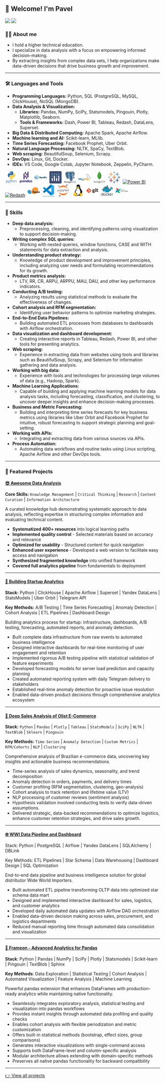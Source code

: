 <img src="https://komarev.com/ghpvc/?username=PAGriAnalytics&style=flat-square&color=blue" alt=""/>

## 👋 Welcome! I'm Pavel

[![](https://camo.githubusercontent.com/5292cf9fbe50b47fc032ce7145fd4835f20f5bd777dc193e19486f901b5d83e1/68747470733a2f2f696d672e736869656c64732e696f2f62616467652f2d54656c656772616d2d626c75653f7374796c653d666c6174266c6f676f3d54656c656772616d266c6f676f436f6c6f723d7768697465)](https://t.me/PavelGrigoryevDS)  [![](https://camo.githubusercontent.com/3e6ec0f4aa04b78a81ed381c148f23a34e69f901a978976c3d760546e2295264/68747470733a2f2f696d672e736869656c64732e696f2f62616467652f2d476d61696c2d77686974653f7374796c653d666c6174266c6f676f3d476d61696c266c6f676f436f6c6f723d626c61636b)](mailto:pavel.grigoryev.ds@gmail.com) 


### 🧑‍💻 About me

- I hold a higher technical education.  
- I specialize in data analysis with a focus on empowering informed decision-making.     
- By extracting insights from complex data sets, I help organizations make data-driven decisions that drive business growth and improvement.  

---
 
### 🛠️ Languages and Tools
- **Programming Languages:** Python, SQL (PostgreSQL, MySQL, ClickHouse), NoSQL (MongoDB).
- **Data Analysis & Visualization:**
  - **Libraries:** Pandas, NumPy, SciPy, Statsmodels, Pingouin, Plotly, Matplotlib, Seaborn.
  - **Tools & Frameworks:** Dash, Power BI, Tableau, Redash, DataLens, Superset.
- **Big Data & Distributed Computing**: Apache Spark, Apache Airflow.
- **Machine learning and AI:** Scikit-learn, MLlib.
- **Time Series Forecasting:** Facebook Prophet, Uber Orbit.
- **Natural Language Processing:** NLTK, SpaCy, TextBlob.
- **Web scraping:** BeautifulSoup, Selenium, Scrapy.
- **DevOps:** Linux, Git, Docker.
- **IDEs:** VS Code, Google Colab, Jupyter Notebook, Zeppelin, PyCharm.
  

<div>
   <a href="https://www.python.org" rel="nofollow">
      <img src="https://github.com/devicons/devicon/blob/master/icons/python/python-original-wordmark.svg" title="Python" alt="Python" width="40" height="40"/></a>&nbsp;
  <a href="https://pandas.pydata.org" rel="nofollow">
     <img src="https://github.com/devicons/devicon/blob/master/icons/pandas/pandas-original-wordmark.svg" title="Pandas" alt="Pandas" width="40" height="40"/></a>&nbsp;
  <a href="https://numpy.org">
      <img src="https://github.com/devicons/devicon/blob/master/icons/numpy/numpy-original-wordmark.svg" title="NumPy" alt="NumPy" width="40" height="40"/></a>&nbsp;
  <a href="https://plotly.com">
      <img src="https://github.com/devicons/devicon/blob/master/icons/plotly/plotly-original.svg" title="Plotly" alt="Plotly" width="40" height="40"/></a>&nbsp;
  <a href="https://www.postgresql.org">
      <img src="https://github.com/devicons/devicon/blob/master/icons/postgresql/postgresql-original-wordmark.svg" title="PostgreSQL" alt="PostgreSQL" width="40" height="40"/></a>&nbsp;
  <a href="https://www.mysql.com">
      <img src="https://github.com/devicons/devicon/blob/master/icons/mysql/mysql-original-wordmark.svg" title="MySQL" alt="MySQL" width="40" height="40"/></a>&nbsp;
  <a href="https://www.mongodb.com">
      <img src="https://github.com/devicons/devicon/blob/master/icons/mongodb/mongodb-original-wordmark.svg" title="MongoDB" alt="MongoDB" width="40" height="40"/></a>&nbsp;
  <a href="https://www.tableau.com">
      <img src="https://raw.githubusercontent.com/mrankitgupta/mrankitgupta/a768d6bf0a001f03327578ae12f8867e4056cbaf/tableau-software.svg" title="Tableau" alt="Tableau" width="40" height="40"/></a>&nbsp;
  <a href="https://powerbi.microsoft.com">
      <img src="https://camo.githubusercontent.com/12f3ad3d8fe61b4bec6fd507a2e91af1044ec25e095c38d7cee0c08b2137b599/68747470733a2f2f75706c6f61642e77696b696d656469612e6f72672f77696b6970656469612f636f6d6d6f6e732f632f63662f4e65775f506f7765725f42495f4c6f676f2e737667" title="Power BI" alt="Power BI" width="40" height="40"/></a>&nbsp;
  <a href="https://redash.io">
      <img src="https://camo.githubusercontent.com/80781acc07c382f5bc2d49950c0507dca4e72ffb8a457a397b7c4a2c9ccab460/68747470733a2f2f7777772e766563746f726c6f676f2e7a6f6e652f6c6f676f732f726564617368696f2f726564617368696f2d69636f6e2e737667" title="Redash" alt="Redash" width="40" height="40"/></a>&nbsp;
  <a href="https://scikit-learn.org">
      <img src="https://github.com/devicons/devicon/blob/master/icons/scikitlearn/scikitlearn-original.svg" title="Sklearn" alt="Sklearn" width="40" height="40"/></a>&nbsp;
  <a href="https://code.visualstudio.com">
      <img src="https://github.com/devicons/devicon/raw/master/icons/vscode/vscode-original-wordmark.svg" title="VS Code" alt="VS Code" width="40" height="40"/></a>&nbsp;
  <a href="https://jupyter.org">
      <img src="https://github.com/devicons/devicon/raw/master/icons/jupyter/jupyter-original-wordmark.svg" title="Jupyter" alt="Jupyter" width="40" height="40"/></a>&nbsp;
  <a href="https://www.linux.org">
      <img src="https://github.com/devicons/devicon/raw/master/icons/linux/linux-original.svg" title="Linux" alt="Linux" width="40" height="40"/></a>&nbsp;
 <a href="https://git-scm.com">
     <img src="https://github.com/devicons/devicon/blob/master/icons/git/git-original-wordmark.svg" title="Git" alt="Git" width="40" height="40"/></a>&nbsp;
 <a href="https://www.docker.com">
     <img src="https://github.com/devicons/devicon/blob/master/icons/docker/docker-original-wordmark.svg" title="Docker" alt="Docker" width="40" height="40"/></a>&nbsp;
 <a href="https://airflow.apache.org">
     <img src="https://github.com/devicons/devicon/blob/master/icons/apacheairflow/apacheairflow-original-wordmark.svg" title="Airflow" alt="Airflow" width="40" height="40"/></a>&nbsp;

  </div>

---

### 🎯 Skills

- **Deep data analysis:**
  - Preprocessing, cleaning, and identifying patterns using visualization to support decision-making.
- **Writing complex SQL queries:**
  - Working with nested queries, window functions, CASE and WITH statements for data extraction and analysis.
- **Understanding product strategy:**
  - Knowledge of product development and improvement principles, including analyzing user needs and formulating recommendations for its growth.
- **Product metrics analysis:**
  - LTV, RR, CR, ARPU, ARPPU, MAU, DAU, and other key performance indicators.
- **Conducting A/B testing:**
  - Analyzing results using statistical methods to evaluate the effectiveness of changes.
- **Cohort analysis and RFM segmentation:**
  - Identifying user behavior patterns to optimize marketing strategies.
- **End-to-End Data Pipelines:**
  - Building automated ETL processes from databases to dashboards with Airflow orchestration.
- **Data visualization and dashboard development:**
  - Creating interactive reports in Tableau, Redash, Power BI, and other tools for presenting analytics.
- **Web scraping:**
  - Experience in extracting data from websites using tools and libraries such as BeautifulSoup, Scrapy, and Selenium for information gathering and data analysis.
- **Working with big data:**
  - Experience with tools and technologies for processing large volumes of data (e.g., Hadoop, Spark).
- **Machine Learning Applications:**
  - Capable of building and applying machine learning models for data analysis tasks, including forecasting, classification, and clustering, to uncover deeper insights and enhance decision-making processes.
- **Business and Metric Forecasting:**
  - Building and interpreting time series forecasts for key business metrics using libraries like Uber Orbit and Facebook Prophet for intuitive, robust forecasting to support strategic planning and goal-setting.
- **Working with APIs:**
  - Integrating and extracting data from various sources via APIs.
- **Process Automation:**
  - Automating data workflows and routine tasks using Linux scripting, Apache Airflow and other DevOps tools.
---

### 🌟 Featured Projects

#### [😎 Awesome Data Analysis](https://github.com/PavelGrigoryevDS/awesome-data-analysis)  

**Core Skills:** `Knowledge Management` | `Critical Thinking` | `Research` | `Content Curation` | `Information Architecture`  

A curated knowledge hub demonstrating systematic approach to data analysis, reflecting expertise in structuring complex information and evaluating technical content.

- **Systematized 400+ resources** into logical learning paths 
- **Implemented quality control** - Selected materials based on accuracy and relevance
- **Optimized for usability** - Structured content for quick navigation 
- **Enhanced user experience** - Developed a web version to facilitate easy access and navigation
- **Synthesized fragmented knowledge** into unified framework
- **Covered full analytics pipeline** from fundamentals to deployment

---

#### [🧩 Building Startup Analytics](https://github.com/PavelGrigoryevDS/building-startup-analytics/)

**Stack:** Python | ClickHouse | Apache Airflow | Superset | Yandex DataLens | StatsModels | Uber Orbit | Telegram API

**Key Methods:** A/B Testing | Time Series Forecasting | Anomaly Detection | Cohort Analysis | ETL Pipelines | Dashboard Design

Building analytics process for startup: infrastructure, dashboards, A/B testing, forecasting, automated reports, and anomaly detection.

- Built complete data infrastructure from raw events to automated business intelligence
- Designed interactive dashboards for real-time monitoring of user engagement and retention
- Implemented rigorous A/B testing pipeline with statistical validation of feature experiments
- Developed forecasting models for server load prediction and capacity planning
- Created automated reporting system with daily Telegram delivery to stakeholders
- Established real-time anomaly detection for proactive issue resolution
- Enabled data-driven product decisions through comprehensive analytics ecosystem

---

#### [🌊 Deep Sales Analysis of Olist E-Commerce](https://github.com/PavelGrigoryevDS/olist-deep-dive)

**Stack:** `Python` | `Pandas` | `Plotly` | `Tableau` | `StatsModels` | `SciPy` | `NLTK` | `TextBlob` | `Sklearn` | `Pingouin`

**Key Methods:** `Time-Series` | `Anomaly Detection` | `Custom Metrics` | `RFM/Cohorts` | `NLP` | `Clustering`  

Comprehensive analysis of Brazilian e-commerce data, uncovering key insights and actionable business recommendations.
- Time-series analysis of sales dynamics, seasonality, and trend decomposition
- Anomaly detection in orders, payments, and delivery times
- Customer profiling (RFM segmentation, clustering, geo-analysis)
- Cohort analysis to track retention and lifetime value (LTV)
- NLP processing of customer reviews (sentiment analysis)
- Hypothesis validation involved conducting tests to verify data-driven assumptions.
- Delivered strategic, data-backed recommendations to optimize logistics, enhance customer retention strategies, and drive sales growth.

---

#### [🌐 WWI Data Pipeline and Dashboard](https://github.com/PavelGrigoryevDS/wwi-data-pipeline-dashboard/)

Stack: Python | PostgreSQL | Airflow | Yandex DataLens | SQLAlchemy | DBLink

Key Methods: ETL Pipelines | Star Schema | Data Warehousing | Dashboard Design | SQL Optimization

End-to-end data pipeline and business intelligence solution for global distributor Wide World Importers.

- Built automated ETL pipeline transforming OLTP data into optimized star schema data mart
- Designed and implemented interactive dashboard for sales, logistics, and customer analytics
- Developed daily automated data updates with Airflow DAG orchestration
- Enabled data-driven decision making across sales, procurement, and logistics departments
- Reduced manual reporting time through automated data consolidation and visualization

---  

#### [🚀 Frameon - Advanced Analytics for Pandas](https://github.com/PavelGrigoryevDS/frameon)

**Stack**: Python | Pandas | NumPy | SciPy | Plotly | Statsmodels | Scikit-learn | Pingouin | TextBlob | Sphinx

**Key Methods**: Data Exploration | Statistical Testing | Cohort Analysis | Automated Visualization | Feature Analysis | Machine Learning

Powerful pandas extension that enhances DataFrames with production-ready analytics while maintaining native functionality.

- Seamlessly integrates exploratory analysis, statistical testing and visualization into pandas workflows
- Provides instant insights through automated data profiling and quality checks
- Enables cohort analysis with flexible periodization and metric customization
- Offers built-in statistical methods (bootstrap, effect sizes, group comparisons)
- Generates interactive visualizations with single-command access
- Supports both DataFrame-level and column-specific analysis
- Modular architecture allows extending with domain-specific methods
- Preserves all native pandas functionality for backward compatibility

---

[👉 View all projects](https://github.com/PavelGrigoryevDS/data-analysis-portfolio)
